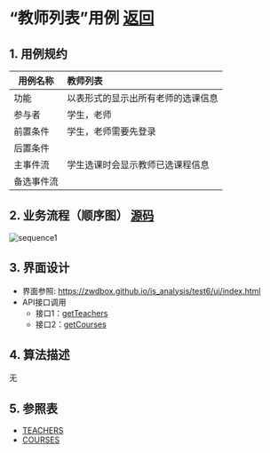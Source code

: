 ﻿<!-- markdownlint-disable MD033-->
<!-- 禁止MD033类型的警告 https://www.npmjs.com/package/markdownlint -->

# “教师列表”用例 [返回](../README.md)
## 1. 用例规约

|用例名称|教师列表|
|-------|:-------------|
|功能|以表形式的显示出所有老师的选课信息|
|参与者|学生，老师|
|前置条件|学生，老师需要先登录|
|后置条件| |
|主事件流|学生选课时会显示教师已选课程信息 |
|备选事件流| |

## 2. 业务流程（顺序图） [源码](../src/sequence教师列表.puml)
![sequence1](../sequence教师列表.png) 

## 3. 界面设计
- 界面参照: https://zwdbox.github.io/is_analysis/test6/ui/index.html
- API接口调用
    - 接口1：[getTeachers](../Interface/getTeachers.md)
    - 接口2：[getCourses](../Interface/getCourses.md)

## 4. 算法描述

无

## 5. 参照表

- [TEACHERS](../数据库设计.md/#TEACHERS)
- [COURSES](../数据库设计.md/#COURSES)



